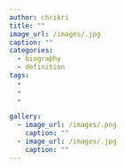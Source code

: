 ```yaml
---
author: chrikri
title: ""
image_url: /images/.jpg
caption: ""
categories:
  - biography
  - definition
tags:
  - 
  - 
  - 
  
gallery:
  - image_url: /images/.png
    caption: ""
  - image_url: /images/.jpg
    caption: ""
---
```

